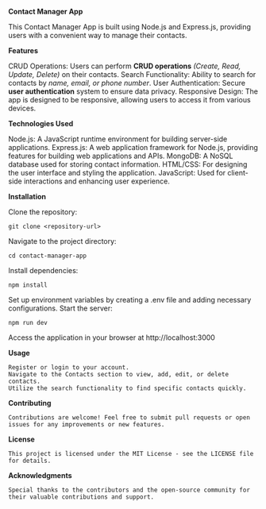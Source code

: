 **Contact Manager App**

This Contact Manager App is built using Node.js and Express.js, providing users with a convenient way to manage their contacts.

**Features**

CRUD Operations: Users can perform **CRUD operations** _(Create, Read, Update, Delete)_ on their contacts.
Search Functionality: Ability to search for contacts by _name, email, or phone number_.
User Authentication: Secure **user authentication** system to ensure data privacy.
Responsive Design: The app is designed to be responsive, allowing users to access it from various devices.

**Technologies Used**

Node.js: A JavaScript runtime environment for building server-side applications.
Express.js: A web application framework for Node.js, providing features for building web applications and APIs.
MongoDB: A NoSQL database used for storing contact information.
HTML/CSS: For designing the user interface and styling the application.
JavaScript: Used for client-side interactions and enhancing user experience.

**Installation**

Clone the repository: 

    git clone <repository-url>

Navigate to the project directory: 

    cd contact-manager-app
Install dependencies: 

    npm install
    
Set up environment variables by creating a .env file and adding necessary configurations.
Start the server: 

    npm run dev
Access the application in your browser at http://localhost:3000

**Usage**

    Register or login to your account.
    Navigate to the Contacts section to view, add, edit, or delete contacts.
    Utilize the search functionality to find specific contacts quickly.

**Contributing**

    Contributions are welcome! Feel free to submit pull requests or open issues for any improvements or new features.

**License**

    This project is licensed under the MIT License - see the LICENSE file for details.

**Acknowledgments**

    Special thanks to the contributors and the open-source community for their valuable contributions and support.
